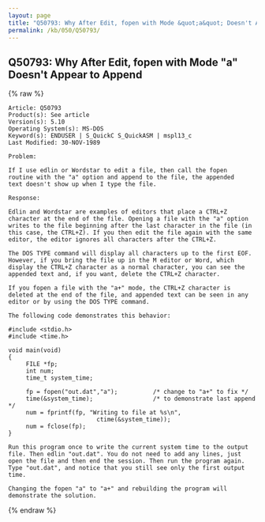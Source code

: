 ```yaml
---
layout: page
title: "Q50793: Why After Edit, fopen with Mode &quot;a&quot; Doesn't Appear to Append"
permalink: /kb/050/Q50793/
---
```


## Q50793: Why After Edit, fopen with Mode &quot;a&quot; Doesn't Appear to Append

{% raw %}

	Article: Q50793
	Product(s): See article
	Version(s): 5.10
	Operating System(s): MS-DOS
	Keyword(s): ENDUSER | S_QuickC S_QuickASM | mspl13_c
	Last Modified: 30-NOV-1989
	
	Problem:
	
	If I use edlin or Wordstar to edit a file, then call the fopen
	routine with the "a" option and append to the file, the appended
	text doesn't show up when I type the file.
	
	Response:
	
	Edlin and Wordstar are examples of editors that place a CTRL+Z
	character at the end of the file. Opening a file with the "a" option
	writes to the file beginning after the last character in the file (in
	this case, the CTRL+Z). If you then edit the file again with the same
	editor, the editor ignores all characters after the CTRL+Z.
	
	The DOS TYPE command will display all characters up to the first EOF.
	However, if you bring the file up in the M editor or Word, which
	display the CTRL+Z character as a normal character, you can see the
	appended text and, if you want, delete the CTRL+Z character.
	
	If you fopen a file with the "a+" mode, the CTRL+Z character is
	deleted at the end of the file, and appended text can be seen in any
	editor or by using the DOS TYPE command.
	
	The following code demonstrates this behavior:
	
	#include <stdio.h>
	#include <time.h>
	
	void main(void)
	{
	     FILE *fp;
	     int num;
	     time_t system_time;
	
	     fp = fopen("out.dat","a");          /* change to "a+" to fix */
	     time(&system_time);                 /* to demonstrate last append */
	     num = fprintf(fp, "Writing to file at %s\n",
	                         ctime(&system_time));
	     num = fclose(fp);
	}
	
	Run this program once to write the current system time to the output
	file. Then edlin "out.dat". You do not need to add any lines, just
	open the file and then end the session. Then run the program again.
	Type "out.dat", and notice that you still see only the first output
	time.
	
	Changing the fopen "a" to "a+" and rebuilding the program will
	demonstrate the solution.

{% endraw %}
